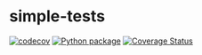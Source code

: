 # simple-tests
[![codecov](https://codecov.io/gh/mauricio-sousa/simple-tests/branch/main/graph/badge.svg?token=ENJMTKFX14)](https://codecov.io/gh/mauricio-sousa/simple-tests)
[![Python package](https://github.com/mauricio-sousa/simple-tests/actions/workflows/python-package.yml/badge.svg)](https://github.com/mauricio-sousa/simple-tests/actions/workflows/python-package.yml)
[![Coverage Status](https://coveralls.io/repos/github/mauricio-sousa/simple-tests/badge.svg?branch=main)](https://coveralls.io/github/mauricio-sousa/simple-tests?branch=main)
